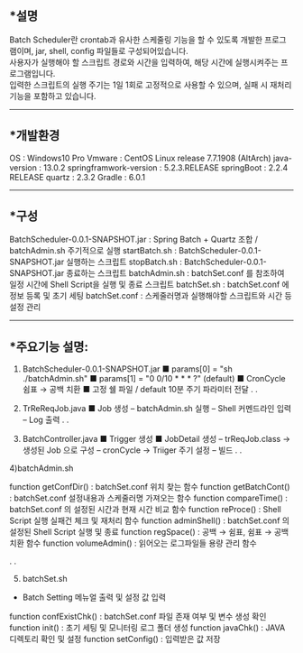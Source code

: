 *설명
-------------

Batch Scheduler란 crontab과 유사한 스케줄링 기능을 할 수 있도록 개발한 프로그램이며, jar, shell, config 파일들로 구성되어있습니다.   
사용자가 실행해야 할 스크립트 경로와 시간을 입력하여, 해당 시간에 실행시켜주는 프로그램입니다.   
입력한 스크립트의 실행 주기는 1일 1회로 고정적으로 사용할 수 있으며, 실패 시 재처리 기능을 포함하고 있습니다.   

<hr/>


*개발환경
-------------

OS : Windows10 Pro
Vmware : CentOS Linux release 7.7.1908 (AltArch)
java-version : 13.0.2
springframwork-version : 5.2.3.RELEASE 
springBoot : 2.2.4 RELEASE
quartz  : 2.3.2
Gradle : 6.0.1

<hr/>

*구성
-------------
BatchScheduler-0.0.1-SNAPSHOT.jar : Spring Batch + Quartz 조합 / batchAdmin.sh 주기적으로 실행
startBatch.sh : BatchScheduler-0.0.1-SNAPSHOT.jar 실행하는 스크립트
stopBatch.sh : BatchScheduler-0.0.1-SNAPSHOT.jar 종료하는 스크립트
batchAdmin.sh : batchSet.conf 를 참조하여 일정 시간에 Shell Script을 실행 및 종료 스크립트
batchSet.sh : batchSet.conf 에 정보 등록 및 초기 세팅
batchSet.conf : 스케줄러명과 실행해야할 스크립트와 시간 등 설정 관리

<hr/>

*주요기능 설명: 
-------------

1) BatchScheduler-0.0.1-SNAPSHOT.jar
  ■  params[0] = "sh ./batchAdmin.sh"
  ■  params[1] = "0 0/10 * * * ?" (default)
  ■  CronCycle 쉼표 → 공백 치환
  ■  고정 쉘 파일 / default 10분 주기 파라미터 전달
.
.

2) TrReReqJob.java
  ■  Job 생성
      – batchAdmin.sh 실행
      – Shell 커멘드라인 입력
      – Log 출력
.
.

3) BatchController.java
  ■  Trigger 생성
  ■  JobDetail 생성
      –  trReqJob.class → 생성된 Job 으로 구성
      –  cronCycle → Triiger 주기 설정
      –  빌드
.
.

4)batchAdmin.sh

function getConfDir() : batchSet.conf 위치 찾는 함수
function getBatchCont() : batchSet.conf 설정내용과 스케줄러명 가져오는 함수
function compareTime() : batchSet.conf 의 설정된 시간과 현재 시간 비교 함수
function reProce() : Shell Script 실행 실패건 체크 및 재처리 함수
function adminShell() : batchSet.conf 의 설정된 Shell Script 실행 및 종료
function regSpace() : 공백 → 쉼표, 쉼표 → 공백 치환 함수
function volumeAdmin() : 읽어오는 로그파일들 용량 관리 함수

.
.

5) batchSet.sh
- Batch Setting 메뉴얼 출력 및 설정 값 입력

function confExistChk() : batchSet.conf 파일 존재 여부 및 변수 생성 확인
function init() : 초기 세팅 및 모니터링 로그 폴더 생성
function javaChk() : JAVA 디렉토리 확인 및 설정
function setConfig() : 입력받은 값 저장
